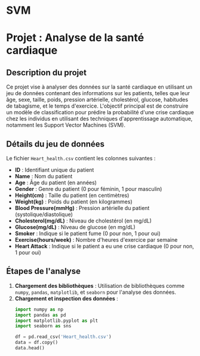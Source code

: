 # SVM
# Projet : Analyse de la santé cardiaque

## Description du projet

Ce projet vise à analyser des données sur la santé cardiaque en utilisant un jeu de données contenant des informations sur les patients, telles que leur âge, sexe, taille, poids, pression artérielle, cholestérol, glucose, habitudes de tabagisme, et le temps d'exercice. L'objectif principal est de construire un modèle de classification pour prédire la probabilité d'une crise cardiaque chez les individus en utilisant des techniques d'apprentissage automatique, notamment les Support Vector Machines (SVM).

## Détails du jeu de données

Le fichier `Heart_health.csv` contient les colonnes suivantes :

- **ID** : Identifiant unique du patient
- **Name** : Nom du patient
- **Age** : Âge du patient (en années)
- **Gender** : Genre du patient (0 pour féminin, 1 pour masculin)
- **Height(cm)** : Taille du patient (en centimètres)
- **Weight(kg)** : Poids du patient (en kilogrammes)
- **Blood Pressure(mmHg)** : Pression artérielle du patient (systolique/diastolique)
- **Cholesterol(mg/dL)** : Niveau de cholestérol (en mg/dL)
- **Glucose(mg/dL)** : Niveau de glucose (en mg/dL)
- **Smoker** : Indique si le patient fume (0 pour non, 1 pour oui)
- **Exercise(hours/week)** : Nombre d'heures d'exercice par semaine
- **Heart Attack** : Indique si le patient a eu une crise cardiaque (0 pour non, 1 pour oui)

## Étapes de l'analyse

1. **Chargement des bibliothèques** : Utilisation de bibliothèques comme `numpy`, `pandas`, `matplotlib`, et `seaborn` pour l'analyse des données.
2. **Chargement et inspection des données** :
   ```python
   import numpy as np
   import pandas as pd
   import matplotlib.pyplot as plt
   import seaborn as sns

   df = pd.read_csv('Heart_health.csv')
   data = df.copy()
   data.head()
